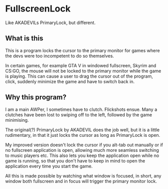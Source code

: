 # FullscreenLock
Like AKADEVILs PrimaryLock, but different.


## What is this
This is a program locks the cursor to the primary monitor for games where the devs were too incompetent to do so themselves.

In certain games, for example GTA V in windowed fullscreen, Skyrim and CS:GO, the mouse will not be locked to the primary monitor while the game is playing.
This can cause a user to drag the cursor out of the program, click, suddenly minimize the game and have to switch back in.

## Why this program?

I am a main AWPer, I sometimes have to clutch. Flickshots ensue. Many a clutches have been lost to swiping off to the left, followed by the game minimising.

The original(?) PrimaryLock by AKADEVIL does the job well, but it is a little rudimentary, in that it just locks the cursor as long as PrimaryLock is open. 

My improved version doesn't lock the cursor if you alt-tab out manually or if no fullscreen application is open, allowing much more seamless switching to music players etc.
This also lets you keep the application open while no game is running, so that you don't have to keep in mind to open the application every time you start the game.

All this is made possible by watching what window is focused, in short, any window both fullscreen and in focus will trigger the primary monitor lock.

